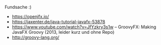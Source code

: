 Fundsache :)

- https://openjfx.io/
- https://jaxenter.de/java-tutorial-javafx-53878
- https://www.youtube.com/watch?v=JfYzkry3s1w – GroovyFX: Making JavaFX Groovy (2013, leider kurz und ohne Repo)
- http://groovy-lang.org/
